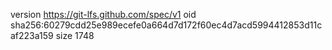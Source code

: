 version https://git-lfs.github.com/spec/v1
oid sha256:60279cdd25e989ecefe0a664d7d172f60ec4d7acd5994412853d11caf223a159
size 1748
